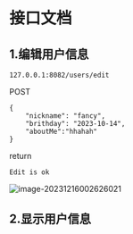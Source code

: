 # 接口文档

## 1.编辑用户信息

```
127.0.0.1:8082/users/edit
```

POST 

```
{
    "nickname": "fancy",
    "brithday": "2023-10-14",
    "aboutMe":"hhahah"
}
```

return

```
Edit is ok
```

![image-20231216002626021](C:\Users\fancy\AppData\Roaming\Typora\typora-user-images\image-20231216002626021.png)

## 2.显示用户信息

